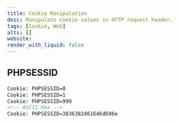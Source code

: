 ```yaml
---
title: Cookie Manipulation
desc: Manipulate Cookie values in HTTP request header.
tags: [Cookie, Web]
alts: []
website:
render_with_liquid: false
---
```


## PHPSESSID

```html
Cookie: PHPSESSID=0
Cookie: PHPSESSID=1
Cookie: PHPSESSID=999
<!-- ASCII Hex -->
Cookie: PHPSESSID=3836382d61646d696e
```